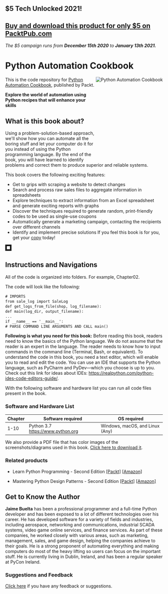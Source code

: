 ## $5 Tech Unlocked 2021!
[Buy and download this product for only $5 on PacktPub.com](https://www.packtpub.com/)
-----
*The $5 campaign         runs from __December 15th 2020__ to __January 13th 2021.__*

# Python Automation Cookbook

<a href="https://www.packtpub.com/application-development/python-automation-cookbook?utm_source=github&utm_medium=repository&utm_campaign=9781789133806 "> <img src="https://d1ldz4te4covpm.cloudfront.net/sites/default/files/imagecache/ppv4_main_book_cover/B10858.png" alt="Python Automation Cookbook" height="256px" align="right"></a>

This is the code repository for [Python Automation Cookbook](https://www.packtpub.com/application-development/python-automation-cookbook?utm_source=github&utm_medium=repository&utm_campaign=9781789133806), published by Packt.

**Explore the world of automation using Python recipes that will enhance your skills**

## What is this book about?
Using a problem-solution-based approach, we'll show how you can automate all the boring stuff and let your computer do it for you instead of using the Python programming language. By the end of the book, you will have learned to identify problems and correct them to produce superior and reliable systems.

This book covers the following exciting features:
* Get to grips with scraping a website to detect changes
* Search and process raw sales files to aggregate information in spreadsheets
* Explore techniques to extract information from an Excel spreadsheet and generate exciting reports with graphs
* Discover the techniques required to generate random, print-friendly codes to be used  as single-use coupons
* Automatically generate a marketing campaign, contacting the recipients over different  channels
* Identify and implement precise solutions
If you feel this book is for you, get your [copy](https://www.amazon.com/dp/B07F2L2CDC) today!

<a href="https://www.packtpub.com/?utm_source=github&utm_medium=banner&utm_campaign=GitHubBanner"><img src="https://raw.githubusercontent.com/PacktPublishing/GitHub/master/GitHub.png" 
alt="https://www.packtpub.com/" border="5" /></a>

## Instructions and Navigations
All of the code is organized into folders. For example, Chapter02.

The code will look like the following:
```
# IMPORTS
from sale_log import SaleLog
def get_logs_from_file(shop, log_filename):
def main(log_dir, output_filename):
...
if __name__ == '__main__':
# PARSE COMMAND LINE ARGUMENTS AND CALL main()
```

**Following is what you need for this book:**
Before reading this book, readers need to know the basics of the Python language. We do not assume that the reader is an expert in the language.
The reader needs to know how to input commands in the command line (Terminal, Bash, or equivalent).
To understand the code in this book, you need a text editor, which will enable you to read and edit the code. You can use an IDE that supports the Python language, such as PyCharm and PyDev—which you choose is up to you. Check out this link for ideas about
IDEs: https://realpython.com/python-ides-code-editors-guide/.

With the following software and hardware list you can run all code files present in the book.
### Software and Hardware List
| Chapter  | Software required                   | OS required                        |
| -------- | ------------------------------------| -----------------------------------|
| 1-10        | Python 3.7 https://www.python.org              | Windows, macOS, and Linux (Any) |


We also provide a PDF file that has color images of the screenshots/diagrams used in this book. [Click here to download it](https://www.packtpub.com/sites/default/files/downloads/9781789133806_ColorImages.pdf).

### Related products
* Learn Python Programming - Second Edition [[Packt]](https://www.packtpub.com/application-development/learn-python-programming-second-edition?utm_source=github&utm_medium=repository&utm_campaign=9781788116662 ) [[Amazon]](https://www.amazon.com/dp/1788996666)

* Mastering Python Design Patterns - Second Edition [[Packt]](https://www.packtpub.com/application-development/mastering-python-design-patterns-second-edition?utm_source=github&utm_medium=repository&utm_campaign=9781788837484 ) [[Amazon]](https://www.amazon.com/dp/B07FNXNXY7)


## Get to Know the Author
**Jaime Buelta**
has been a professional programmer and a full-time Python developer and has been exposed to a lot of different technologies over his career. He has developed software for a variety of fields and industries, including aerospace, networking and communications, industrial SCADA systems, video game online services, and finance services. As part of these companies, he worked closely with various areas, such as marketing, management, sales, and game design, helping the companies achieve to their goals. He is a strong proponent of automating everything and making computers do most of the heavy lifting so users can focus on the important stuff. He is currently living in Dublin, Ireland, and has been a regular speaker at PyCon Ireland.


### Suggestions and Feedback
[Click here](https://docs.google.com/forms/d/e/1FAIpQLSdy7dATC6QmEL81FIUuymZ0Wy9vH1jHkvpY57OiMeKGqib_Ow/viewform) if you have any feedback or suggestions.


